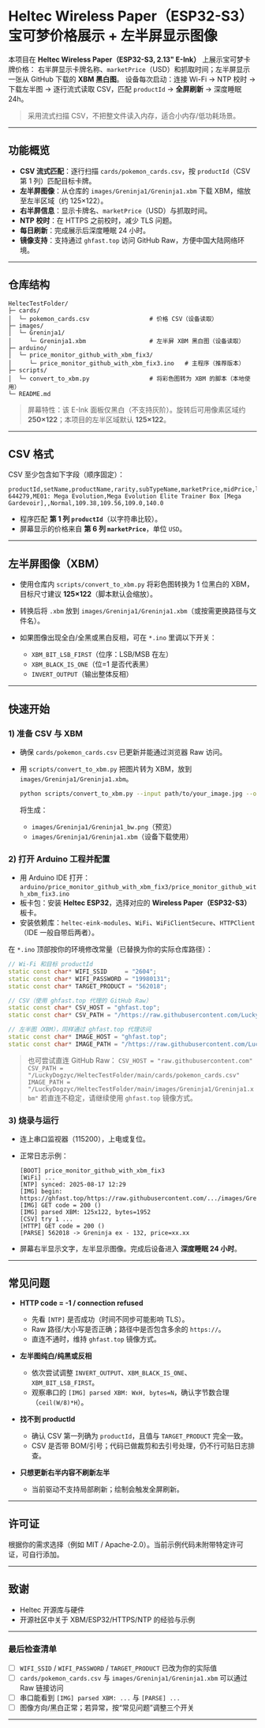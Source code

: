 # Heltec Wireless Paper（ESP32-S3）宝可梦价格展示 + 左半屏显示图像

本项目在 **Heltec Wireless Paper（ESP32-S3, 2.13" E-Ink）** 上展示宝可梦卡牌价格：
右半屏显示卡牌名称、`marketPrice`（USD）和抓取时间；左半屏显示一张从 GitHub 下载的 **XBM 黑白图**。
设备每次启动：连接 Wi-Fi → NTP 校时 → 下载左半图 → 逐行流式读取 CSV，匹配 `productId` → **全屏刷新** → 深度睡眠 24h。

> 采用流式扫描 CSV，不把整文件读入内存，适合小内存/低功耗场景。

---

## 功能概览

* **CSV 流式匹配**：逐行扫描 `cards/pokemon_cards.csv`，按 `productId`（CSV 第 1 列）匹配目标卡牌。
* **左半屏图像**：从仓库的 `images/Greninja1/Greninja1.xbm` 下载 XBM，缩放至左半区域（约 125×122）。
* **右半屏信息**：显示卡牌名、`marketPrice`（USD）与抓取时间。
* **NTP 校时**：在 HTTPS 之前校时，减少 TLS 问题。
* **每日刷新**：完成展示后深度睡眠 24 小时。
* **镜像支持**：支持通过 `ghfast.top` 访问 GitHub Raw，方便中国大陆网络环境。

---

## 仓库结构

```
HeltecTestFolder/
├─ cards/
│  └─ pokemon_cards.csv                 # 价格 CSV（设备读取）
├─ images/
│  └─ Greninja1/
│     └─ Greninja1.xbm                  # 左半屏 XBM 黑白图（设备读取）
├─ arduino/
│  └─ price_monitor_github_with_xbm_fix3/
│     └─ price_monitor_github_with_xbm_fix3.ino   # 主程序（推荐版本）
├─ scripts/
│  └─ convert_to_xbm.py                 # 将彩色图转为 XBM 的脚本（本地使用）
└─ README.md
```

> 屏幕特性：该 E-Ink 面板仅黑白（不支持灰阶）。旋转后可用像素区域约 **250×122**；本项目的左半区域默认 **125×122**。

---

## CSV 格式

CSV 至少包含如下字段（顺序固定）：

```
productId,setName,productName,rarity,subTypeName,marketPrice,midPrice,lowPrice,highPrice
644279,ME01: Mega Evolution,Mega Evolution Elite Trainer Box [Mega Gardevoir],,Normal,109.38,109.56,109.0,140.0
```

* 程序匹配 **第 1 列 `productId`**（以字符串比较）。
* 屏幕显示的价格来自 **第 6 列 `marketPrice`**，单位 `USD`。

---

## 左半屏图像（XBM）

* 使用仓库内 `scripts/convert_to_xbm.py` 将彩色图转换为 1 位黑白的 XBM，目标尺寸建议 **125×122**（脚本默认会缩放）。
* 转换后将 `.xbm` 放到 `images/Greninja1/Greninja1.xbm`（或按需更换路径与文件名）。
* 如果图像出现全白/全黑或黑白反相，可在 `*.ino` 里调以下开关：

  * `XBM_BIT_LSB_FIRST`（位序：LSB/MSB 在左）
  * `XBM_BLACK_IS_ONE`（位=1 是否代表黑）
  * `INVERT_OUTPUT`（输出整体反相）

---

## 快速开始

### 1) 准备 CSV 与 XBM

* 确保 `cards/pokemon_cards.csv` 已更新并能通过浏览器 Raw 访问。
* 用 `scripts/convert_to_xbm.py` 把图片转为 XBM，放到 `images/Greninja1/Greninja1.xbm`。

  ```bash
  python scripts/convert_to_xbm.py --input path/to/your_image.jpg --outbase images/Greninja1/Greninja1
  ```

  将生成：

  * `images/Greninja1/Greninja1_bw.png`（预览）
  * `images/Greninja1/Greninja1.xbm`（设备下载使用）

### 2) 打开 Arduino 工程并配置

* 用 Arduino IDE 打开：
  `arduino/price_monitor_github_with_xbm_fix3/price_monitor_github_with_xbm_fix3.ino`
* 板卡包：安装 **Heltec ESP32**，选择对应的 **Wireless Paper（ESP32-S3）** 板卡。
* 安装依赖库：`heltec-eink-modules`、`WiFi`、`WiFiClientSecure`、`HTTPClient`（IDE 一般自带后两者）。

在 `*.ino` 顶部按你的环境修改常量（已替换为你的实际仓库路径）：

```cpp
// Wi-Fi 和目标 productId
static const char* WIFI_SSID     = "2604";
static const char* WIFI_PASSWORD = "19980131";
static const char* TARGET_PRODUCT = "562018";

// CSV（使用 ghfast.top 代理的 GitHub Raw）
static const char* CSV_HOST = "ghfast.top";
static const char* CSV_PATH = "/https://raw.githubusercontent.com/LuckyDogzyc/HeltecTestFolder/refs/heads/main/cards/pokemon_cards.csv";

// 左半图（XBM），同样通过 ghfast.top 代理访问
static const char* IMAGE_HOST = "ghfast.top";
static const char* IMAGE_PATH = "/https://raw.githubusercontent.com/LuckyDogzyc/HeltecTestFolder/refs/heads/main/images/Greninja1/Greninja1.xbm";
```

> 也可尝试直连 GitHub Raw：
> `CSV_HOST = "raw.githubusercontent.com"`
> `CSV_PATH = "/LuckyDogzyc/HeltecTestFolder/main/cards/pokemon_cards.csv"`
> `IMAGE_PATH = "/LuckyDogzyc/HeltecTestFolder/main/images/Greninja1/Greninja1.xbm"`
> 若直连不稳定，请继续使用 `ghfast.top` 镜像方式。

### 3) 烧录与运行

* 连上串口监视器（115200），上电或复位。
* 正常日志示例：

  ```
  [BOOT] price_monitor_github_with_xbm_fix3
  [WiFi] ...
  [NTP] synced: 2025-08-17 12:29
  [IMG] begin: https://ghfast.top/https://raw.githubusercontent.com/.../images/Greninja1/Greninja1.xbm
  [IMG] GET code = 200 ()
  [IMG] parsed XBM: 125x122, bytes=1952
  [CSV] try 1 ...
  [HTTP] GET code = 200 ()
  [PARSE] 562018 -> Greninja ex - 132, price=xx.xx
  ```
* 屏幕右半显示文字，左半显示图像。完成后设备进入 **深度睡眠 24 小时**。

---

## 常见问题

* **HTTP code = -1 / connection refused**

  * 先看 `[NTP]` 是否成功（时间不同步可能影响 TLS）。
  * Raw 路径/大小写是否正确；路径中是否包含多余的 `https://`。
  * 直连不通时，维持 `ghfast.top` 镜像方式。

* **左半图纯白/纯黑或反相**

  * 依次尝试调整 `INVERT_OUTPUT`、`XBM_BLACK_IS_ONE`、`XBM_BIT_LSB_FIRST`。
  * 观察串口的 `[IMG] parsed XBM: WxH, bytes=N`，确认字节数合理（`ceil(W/8)*H`）。

* **找不到 productId**

  * 确认 CSV 第一列确为 `productId`，且值与 `TARGET_PRODUCT` 完全一致。
  * CSV 是否带 BOM/引号；代码已做裁剪和去引号处理，仍不行可贴日志排查。

* **只想更新右半内容不刷新左半**

  * 当前驱动不支持局部刷新；绘制会触发全屏刷新。

---

## 许可证

根据你的需求选择（例如 MIT / Apache-2.0）。当前示例代码未附带特定许可证，可自行添加。

---

## 致谢

* Heltec 开源库与硬件
* 开源社区中关于 XBM/ESP32/HTTPS/NTP 的经验与示例

---

### 最后检查清单

* [ ] `WIFI_SSID` / `WIFI_PASSWORD` / `TARGET_PRODUCT` 已改为你的实际值
* [ ] `cards/pokemon_cards.csv` 与 `images/Greninja1/Greninja1.xbm` 可以通过 Raw 链接访问
* [ ] 串口能看到 `[IMG] parsed XBM: ...` 与 `[PARSE] ...`
* [ ] 图像方向/黑白正常；若异常，按“常见问题”调整三个开关

---
